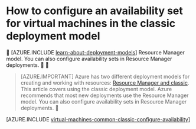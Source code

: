 <properties
	pageTitle="Configure an availability set for classic VMs | Azure"
	description="Configure an availability set for a new or existing virtual machine in the classic deployment model using the Azure portal and Azure PowerShell."
	services="virtual-machines-windows"
	documentationCenter=""
	authors="cynthn"
	manager="timlt"
	editor=""
	tags="azure-service-management"/>

<tags
	ms.service="virtual-machines-windows"
	ms.date="04/19/2016"
	wacn.date=""/>

# How to configure an availability set for virtual machines in the classic deployment model


[AZURE.INCLUDE [learn-about-deployment-models](../includes/learn-about-deployment-models-classic-include.md)] Resource Manager model. You can also configure availability sets in Resource Manager deployments.


> [AZURE.IMPORTANT] Azure has two different deployment models for creating and working with resources:  [Resource Manager and classic](/documentation/articles/resource-manager-deployment-model/).  This article covers using the classic deployment model. Azure recommends that most new deployments use the Resource Manager model. You can also configure availability sets in Resource Manager deployments.


[AZURE.INCLUDE [virtual-machines-common-classic-configure-availability](../includes/virtual-machines-common-classic-configure-availability.md)]
